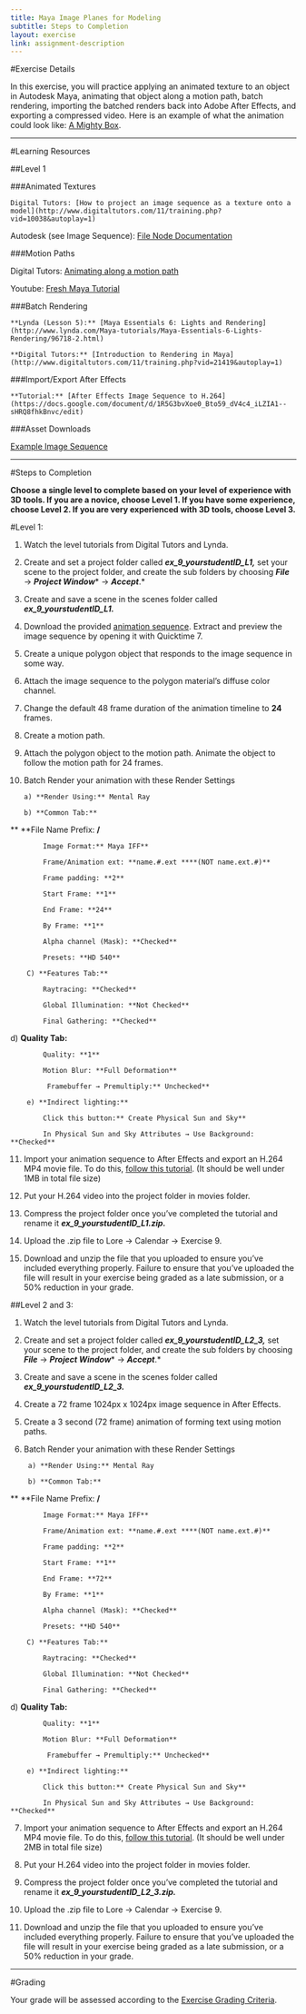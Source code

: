 ```yaml
---
title: Maya Image Planes for Modeling
subtitle: Steps to Completion
layout: exercise
link: assignment-description
---
```


#Exercise Details

In this exercise, you will practice applying an animated texture to an object in Autodesk Maya, animating that object along a motion path, batch rendering, importing the batched renders back into Adobe After Effects, and exporting a compressed video. Here is an example of what the animation could look like: [A Mighty Box](https://docs.google.com/file/d/0BzXX6rmROMNWck1MVnpFclpWdU0/edit).

* * *

#Learning Resources

##Level 1

###Animated Textures

    Digital Tutors: [How to project an image sequence as a texture onto a model](http://www.digitaltutors.com/11/training.php?vid=10038&autoplay=1)

Autodesk (see Image Sequence): [File Node Documentation](http://download.autodesk.com/global/docs/maya2013/en_us/index.html?url=files/Shading_Nodes_File.htm,topicNumber=d30e573165)

###Motion Paths

Digital Tutors: [Animating along a motion path](http://www.digitaltutors.com/tutorial/609-Maya-Animation-Reference-Library-Animate)

Youtube: [Fresh Maya Tutorial](http://www.youtube.com/watch?v=Z7HFSq6FrUs)

###Batch Rendering

    **Lynda (Lesson 5):** [Maya Essentials 6: Lights and Rendering](http://www.lynda.com/Maya-tutorials/Maya-Essentials-6-Lights-Rendering/96718-2.html)

    **Digital Tutors:** [Introduction to Rendering in Maya](http://www.digitaltutors.com/11/training.php?vid=21419&autoplay=1)

###Import/Export After Effects

    **Tutorial:** [After Effects Image Sequence to H.264](https://docs.google.com/document/d/1R5G3bvXoe0_Bto59_dV4c4_iLZIA1--sHRQ8fhkBnvc/edit) 

        

###Asset Downloads

[Example Image Sequence](https://docs.google.com/file/d/0BzXX6rmROMNWREFxd0xxeTZPQWc/edit)

* * *


#Steps to Completion

**Choose a single level to complete based on your level of experience with 3D tools. If you are a novice, choose Level 1. If you have some experience, choose Level 2. If you are very experienced with 3D tools, choose Level 3.**

#Level 1:

1) Watch the level tutorials from Digital Tutors and Lynda.

2) Create and set a project folder called **_ex_9_yourstudentID_L1,_** set your scene to the project folder, and create the sub folders by choosing **_File_** → **_Project Window_*** → ***_Accept_***.*

3) Create and save a scene in the scenes folder called **_ex_9_yourstudentID_L1._**

4) Download the provided [animation sequence](https://docs.google.com/file/d/0BzXX6rmROMNWREFxd0xxeTZPQWc/edit). Extract and preview the image sequence by opening it with Quicktime 7.

5) Create a unique polygon object that responds to the image sequence in some way.

6) Attach the image sequence to the polygon material’s diffuse color channel.

7) Change the default 48 frame duration of the animation timeline to **24** frames.

8) Create a motion path.

9) Attach the polygon object to the motion path. Animate the object to follow the motion path for 24 frames.

10) Batch Render your animation with these Render Settings

        a) **Render Using:** Mental Ray

        b) **Common Tab:**

**          **File Name Prefix: **<Scene>/<Scene>**

            Image Format:** Maya IFF**

            Frame/Animation ext: **name.#.ext ****(NOT name.ext.#)**

            Frame padding: **2**

            Start Frame: **1**

            End Frame: **24**

            By Frame: **1**

            Alpha channel (Mask): **Checked**

            Presets: **HD 540**

        C) **Features Tab:**

            Raytracing: **Checked**

            Global Illumination: **Not Checked**

            Final Gathering: **Checked**

d) **Quality Tab:**

            Quality: **1**

            Motion Blur: **Full Deformation**

             Framebuffer → Premultiply:** Unchecked**

        e) **Indirect lighting:**

            Click this button:** Create Physical Sun and Sky**

            In Physical Sun and Sky Attributes → Use Background: **Checked**

        

11) Import your animation sequence to After Effects and export an H.264 MP4 movie file. To do this, [follow this ](https://docs.google.com/document/d/1R5G3bvXoe0_Bto59_dV4c4_iLZIA1--sHRQ8fhkBnvc/edit)[tutorial](https://docs.google.com/document/d/1R5G3bvXoe0_Bto59_dV4c4_iLZIA1--sHRQ8fhkBnvc/edit). (It should be well under 1MB in total file size)

12) Put your H.264 video into the project folder in movies folder. 

12) Compress the project folder once you’ve completed the tutorial and rename it **_ex_9_yourstudentID_L1.zip._**

13) Upload the .zip file to Lore → Calendar → Exercise 9.

14) Download and unzip the file that you uploaded to ensure you’ve included everything properly. Failure to ensure that you’ve uploaded the file will result in your exercise being graded as a late submission, or a 50% reduction in your grade.

##Level 2 and 3:

1) Watch the level tutorials from Digital Tutors and Lynda.

2) Create and set a project folder called **_ex_9_yourstudentID_L2_3,_** set your scene to the project folder, and create the sub folders by choosing **_File_** → **_Project Window_*** → ***_Accept_***.* 

3) Create and save a scene in the scenes folder called **_ex_9_yourstudentID_L2_3._**

4) Create a 72 frame 1024px x 1024px image sequence in After Effects.

5) Create a 3 second (72 frame) animation of forming text using motion paths. 

6) Batch Render your animation with these Render Settings

        a) **Render Using:** Mental Ray

        b) **Common Tab:**

**          **File Name Prefix: **<Scene>/<Scene>**

            Image Format:** Maya IFF**

            Frame/Animation ext: **name.#.ext ****(NOT name.ext.#)**

            Frame padding: **2**

            Start Frame: **1**

            End Frame: **72**

            By Frame: **1**

            Alpha channel (Mask): **Checked**

            Presets: **HD 540**

        C) **Features Tab:**

            Raytracing: **Checked**

            Global Illumination: **Not Checked**

            Final Gathering: **Checked**

d) **Quality Tab:**

            Quality: **1**

            Motion Blur: **Full Deformation**

             Framebuffer → Premultiply:** Unchecked**

        e) **Indirect lighting:**

            Click this button:** Create Physical Sun and Sky**

            In Physical Sun and Sky Attributes → Use Background: **Checked**

        

7) Import your animation sequence to After Effects and export an H.264 MP4 movie file. To do this, [follow this tutorial](https://docs.google.com/document/d/1R5G3bvXoe0_Bto59_dV4c4_iLZIA1--sHRQ8fhkBnvc/edit). (It should be well under 2MB in total file size)

8) Put your H.264 video into the project folder in movies folder. 

9) Compress the project folder once you’ve completed the tutorial and rename it **_ex_9_yourstudentID_L2_3.zip._**

10) Upload the .zip file to Lore → Calendar → Exercise 9.

11) Download and unzip the file that you uploaded to ensure you’ve included everything properly. Failure to ensure that you’ve uploaded the file will result in your exercise being graded as a late submission, or a 50% reduction in your grade.

* * *

#Grading

Your grade will be assessed according to the [Exercise Grading Criteria](https://docs.google.com/document/d/16KERm1NWgcl8CH-fPwGSSW0RJYlXDCOCwVM8WrRVuKw/edit?usp=sharing). 
